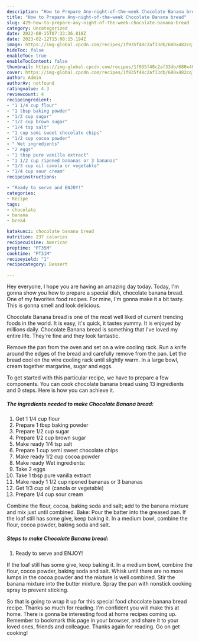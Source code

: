 ```yaml
---
description: "How to Prepare Any-night-of-the-week Chocolate Banana bread"
title: "How to Prepare Any-night-of-the-week Chocolate Banana bread"
slug: 429-how-to-prepare-any-night-of-the-week-chocolate-banana-bread
category: Uncategorized
date: 2022-08-15T07:33:36.818Z
date: 2023-02-12T15:08:15.194Z
image: https://img-global.cpcdn.com/recipes/1f935f48c2af33db/680x482cq70/chocolate-banana-bread-recipe-main-photo.jpg
hideToc: false
enableToc: true
enableTocContent: false
thumbnail: https://img-global.cpcdn.com/recipes/1f935f48c2af33db/680x482cq70/chocolate-banana-bread-recipe-main-photo.jpg
cover: https://img-global.cpcdn.com/recipes/1f935f48c2af33db/680x482cq70/chocolate-banana-bread-recipe-main-photo.jpg
author: Admin
authorAv: notfound
ratingvalue: 4.3
reviewcount: 4
recipeingredient:
- "1 1/4 cup flour"
- "1 tbsp baking powder"
- "1/2 cup sugar"
- "1/2 cup brown sugar"
- "1/4 tsp salt"
- "1 cup semi sweet chocolate chips"
- "1/2 cup cocoa powder"
- " Wet ingredients"
- "2 eggs"
- "1 tbsp pure vanilla extract"
- "1 1/2 cup ripened bananas or 3 bananas"
- "1/3 cup oil canola or vegetable"
- "1/4 cup sour cream"
recipeinstructions:

- "Ready to serve and ENJOY!"
categories:
- Recipe
tags:
- chocolate
- banana
- bread

katakunci: chocolate banana bread 
nutrition: 237 calories
recipecuisine: American
preptime: "PT35M"
cooktime: "PT31M"
recipeyield: "1"
recipecategory: Dessert

---
```



Hey everyone, I hope you are having an amazing day today. Today, I'm gonna show you how to prepare a special dish, chocolate banana bread. One of my favorites food recipes. For mine, I'm gonna make it a bit tasty. This is gonna smell and look delicious.

Chocolate Banana bread is one of the most well liked of current trending foods in the world. It is easy, it's quick, it tastes yummy. It is enjoyed by millions daily. Chocolate Banana bread is something that I've loved my entire life. They're fine and they look fantastic.

Remove the pan from the oven and set on a wire cooling rack. Run a knife around the edges of the bread and carefully remove from the pan. Let the bread cool on the wire cooling rack until slightly warm. In a large bowl, cream together margarine, sugar and eggs.


To get started with this particular recipe, we have to prepare a few components. You can cook chocolate banana bread using 13 ingredients and 0 steps. Here is how you can achieve it.

<!--inarticleads1-->

##### The ingredients needed to make Chocolate Banana bread:

1. Get 1 1/4 cup flour
1. Prepare 1 tbsp baking powder
1. Prepare 1/2 cup sugar
1. Prepare 1/2 cup brown sugar
1. Make ready 1/4 tsp salt
1. Prepare 1 cup semi sweet chocolate chips
1. Make ready 1/2 cup cocoa powder
1. Make ready  Wet ingredients:
1. Take 2 eggs
1. Take 1 tbsp pure vanilla extract
1. Make ready 1 1/2 cup ripened bananas or 3 bananas
1. Get 1/3 cup oil (canola or vegetable)
1. Prepare 1/4 cup sour cream


Combine the flour, cocoa, baking soda and salt; add to the banana mixture and mix just until combined. Bake: Pour the batter into the greased pan. If the loaf still has some give, keep baking it. In a medium bowl, combine the flour, cocoa powder, baking soda and salt. 

<!--inarticleads2-->

##### Steps to make Chocolate Banana bread:


1. Ready to serve and ENJOY!

If the loaf still has some give, keep baking it. In a medium bowl, combine the flour, cocoa powder, baking soda and salt. Whisk until there are no more lumps in the cocoa powder and the mixture is well combined. Stir the banana mixture into the butter mixture. Spray the pan with nonstick cooking spray to prevent sticking. 

So that is going to wrap it up for this special food chocolate banana bread recipe. Thanks so much for reading. I'm confident you will make this at home. There is gonna be interesting food at home recipes coming up. Remember to bookmark this page in your browser, and share it to your loved ones, friends and colleague. Thanks again for reading. Go on get cooking!
